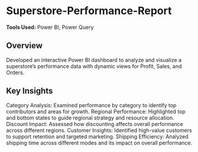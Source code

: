 # Superstore-Performance-Report
**Tools Used:** Power BI, Power Query

## Overview
Developed an interactive Power BI dashboard to analyze and visualize a 
superstore’s performance data with dynamic views for Profit, Sales, and Orders.

## Key Insights
Category Analysis: Examined performance by category to identify top contributors and 
areas for growth.
Regional Performance: Highlighted top and bottom states to guide regional strategy and 
resource allocation.
Discount Impact: Assessed how discounting affects overall performance across different 
regions.
Customer Insights: Identified high-value customers to support retention and targeted 
marketing.
Shipping Efficiency: Analyzed shipping time across different modes and its impact on 
overall performance.
